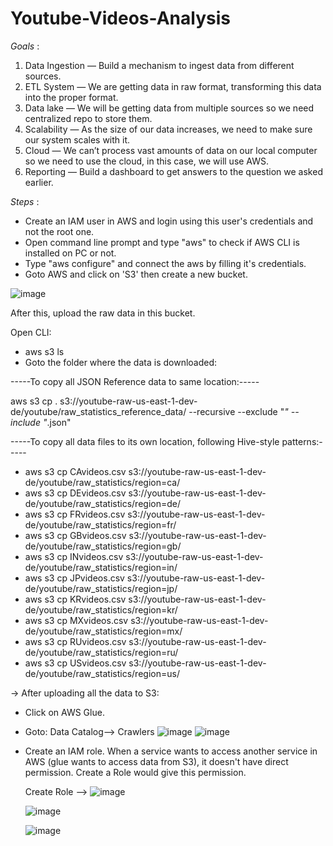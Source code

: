 # Youtube-Videos-Analysis

*Goals* :
1. Data Ingestion — Build a mechanism to ingest data from different sources.
2. ETL System — We are getting data in raw format, transforming this data into the proper format.
3. Data lake — We will be getting data from multiple sources so we need centralized repo to store them.
4. Scalability — As the size of our data increases, we need to make sure our system scales with it.
5. Cloud — We can’t process vast amounts of data on our local computer so we need to use the cloud, in this case, we will use AWS.
6. Reporting — Build a dashboard to get answers to the question we asked earlier.

*Steps* :
* Create an IAM user in AWS and login using this user's credentials and not the root one.
* Open command line prompt and type "aws" to check if AWS CLI is installed on PC or not.
* Type "aws configure" and connect the aws by filling it's credentials.
* Goto AWS and click on 'S3' then create a new bucket.

![image](https://github.com/rishitamathur27/Youtube-Videos-Analysis/assets/38039850/7d3e3dea-8fd6-492d-a5a6-f7330e3cc3d0)


After this, upload the raw data in this bucket.

Open CLI:

*  aws s3 ls
*  Goto the folder where the data is downloaded:

  -----To copy all JSON Reference data to same location:-----
  
  aws s3 cp . s3://youtube-raw-us-east-1-dev-de/youtube/raw_statistics_reference_data/ --recursive --exclude "*" --include "*.json"
   
  -----To copy all data files to its own location, following Hive-style patterns:-----
  * aws s3 cp CAvideos.csv s3://youtube-raw-us-east-1-dev-de/youtube/raw_statistics/region=ca/
  * aws s3 cp DEvideos.csv s3://youtube-raw-us-east-1-dev-de/youtube/raw_statistics/region=de/
  * aws s3 cp FRvideos.csv s3://youtube-raw-us-east-1-dev-de/youtube/raw_statistics/region=fr/
  * aws s3 cp GBvideos.csv s3://youtube-raw-us-east-1-dev-de/youtube/raw_statistics/region=gb/
  * aws s3 cp INvideos.csv s3://youtube-raw-us-east-1-dev-de/youtube/raw_statistics/region=in/
  * aws s3 cp JPvideos.csv s3://youtube-raw-us-east-1-dev-de/youtube/raw_statistics/region=jp/
  * aws s3 cp KRvideos.csv s3://youtube-raw-us-east-1-dev-de/youtube/raw_statistics/region=kr/
  * aws s3 cp MXvideos.csv s3://youtube-raw-us-east-1-dev-de/youtube/raw_statistics/region=mx/
  * aws s3 cp RUvideos.csv s3://youtube-raw-us-east-1-dev-de/youtube/raw_statistics/region=ru/
  * aws s3 cp USvideos.csv s3://youtube-raw-us-east-1-dev-de/youtube/raw_statistics/region=us/
  
->  After uploading all the data to S3:

* Click on AWS Glue.
* Goto: Data Catalog--> Crawlers
![image](https://github.com/rishitamathur27/Youtube-Videos-Analysis/assets/38039850/89d5158d-7f4a-4aaf-818d-77d43087418e)
![image](https://github.com/rishitamathur27/Youtube-Videos-Analysis/assets/38039850/58e39c6c-f3b1-4f3b-aa34-d1da741f7ab7)

* Create an IAM role.
  When a service wants to access another service in AWS (glue wants to access data from S3), it doesn't have direct permission. Create a   Role would give this permission.
  
  Create Role --> 
  ![image](https://github.com/rishitamathur27/Youtube-Videos-Analysis/assets/38039850/70efc93e-f391-4807-b4ac-76d4e8e4a234)

  ![image](https://github.com/rishitamathur27/Youtube-Videos-Analysis/assets/38039850/3d0a1d52-0fbf-4a9d-aa1b-28f986e55fef)
  
  ![image](https://github.com/rishitamathur27/Youtube-Videos-Analysis/assets/38039850/e24b3b73-d273-4563-8327-f906652c29ba)


  






